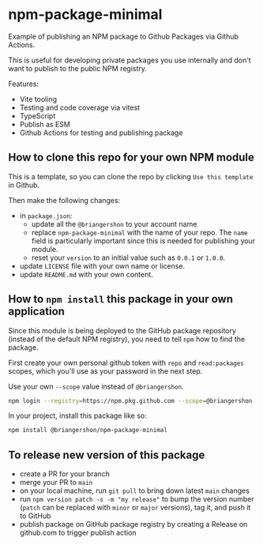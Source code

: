 # npm-package-minimal

Example of publishing an NPM package to Github Packages via Github Actions.

This is useful for developing private packages you use internally and don't want to publish to the public NPM registry.

Features:

- Vite tooling
- Testing and code coverage via vitest
- TypeScript
- Publish as ESM
- Github Actions for testing and publishing package

## How to clone this repo for your own NPM module

This is a template, so you can clone the repo by clicking `Use this template` in Github.

Then make the following changes:

- in `package.json`:
  - update all the `@briangershon` to your account name
  - replace `npm-package-minimal` with the name of your repo. The `name` field is particularly important since this is needed for publishing your module.
  - reset your `version` to an initial value such as `0.0.1` or `1.0.0`.
- update `LICENSE` file with your own name or license.
- update `README.md` with your own content.

## How to `npm install` this package in your own application

Since this module is being deployed to the GitHub package repository (instead of the default NPM registry), you need to tell `npm` how to find the package.

First create your own personal github token with `repo` and `read:packages` scopes, which you'll use as your password in the next step.

Use your own `--scope` value instead of `@briangershon`.

```bash
npm login --registry=https://npm.pkg.github.com --scope=@briangershon
```

In your project, install this package like so:

```bash
npm install @briangershon/npm-package-minimal
```

## To release new version of this package

- create a PR for your branch
- merge your PR to `main`
- on your local machine, run `git pull` to bring down latest `main` changes
- run `npm version patch -s -m "my release"` to bump the version number (`patch` can be replaced with `minor` or `major` versions), tag it, and push it to GitHub
- publish package on GitHub package registry by creating a Release on github.com to trigger publish action
